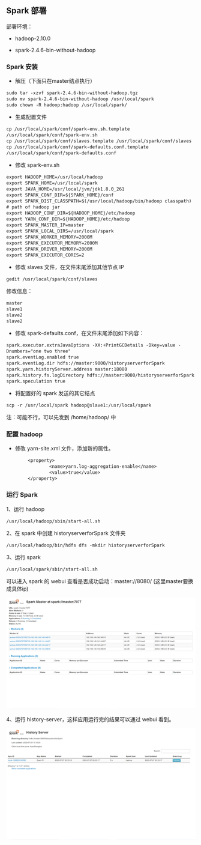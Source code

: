 ## Spark 部署

部署环境：

* hadoop-2.10.0

* spark-2.4.6-bin-without-hadoop



### Spark 安装

* 解压（下面只在master结点执行）

```shell
sudo tar -xzvf spark-2.4.6-bin-without-hadoop.tgz
sudo mv spark-2.4.6-bin-without-hadoop /usr/local/spark
sudo chown -R hadoop:hadoop /usr/local/spark/
```



* 生成配置文件

```shell
cp /usr/local/spark/conf/spark-env.sh.template /usr/local/spark/conf/spark-env.sh
cp /usr/local/spark/conf/slaves.template /usr/local/spark/conf/slaves
cp /usr/local/spark/conf/spark-defaults.conf.template /usr/local/spark/conf/spark-defaults.conf
```





* 修改 spark-env.sh



```shell
export HADOOP_HOME=/usr/local/hadoop
export SPARK_HOME=/usr/local/spark
export JAVA_HOME=/usr/local/jvm/jdk1.8.0_261
export SPARK_CONF_DIR=${SPARK_HOME}/conf
export SPARK_DIST_CLASSPATH=$(/usr/local/hadoop/bin/hadoop classpath)   # path of hadoop jar
export HADOOP_CONF_DIR=${HADOOP_HOME}/etc/hadoop
export YARN_CONF_DIR=${HADOOP_HOME}/etc/hadoop
export SPARK_MASTER_IP=master
export SPARK_LOCAL_DIRS=/usr/local/spark
export SPARK_WORKER_MEMORY=2000M
export SPARK_EXECUTOR_MEMORY=2000M
export SPARK_DRIVER_MEMORY=2000M
export SPARK_EXECUTOR_CORES=2
```



* 修改 slaves 文件，在文件末尾添加其他节点 IP

```
gedit /usr/local/spark/conf/slaves
```

修改信息：

```shell
master
slave1
slave2
slave2
```



* 修改 spark-defaults.conf，在文件末尾添加如下内容：

```
spark.executor.extraJavaOptions -XX:+PrintGCDetails -Dkey=value -Dnumbers="one two three"
spark.eventLog.enabled true
spark.eventLog.dir hdfs://master:9000/historyserverforSpark
spark.yarn.historyServer.address master:18080
spark.history.fs.logDirectory hdfs://master:9000/historyserverforSpark
spark.speculation true
```



* 将配置好的 spark 发送的其它结点

```shell
scp -r /usr/local/spark hadoop@slave1:/usr/local/spark
```

注：可能不行，可以先发到 /home/hadoop/ 中



### 配置 hadoop

* 修改 yarn-site.xml 文件，添加新的属性。

```shell
        <property>
                <name>yarn.log-aggregation-enable</name>
                <value>true</value>
        </property>
```



### 运行 Spark

1、运行 hadoop

```shell
/usr/local/hadoop/sbin/start-all.sh
```

2、在 spark 中创建 historyserverforSpark 文件夹

```shell
/usr/local/hadoop/bin/hdfs dfs -mkdir historyserverforSpark
```

3、运行 spark

```shell
/usr/local/spark/sbin/start-all.sh
```

可以进入 spark 的 webui 查看是否成功启动：master://8080/  (这里master要换成具体ip)

![image-20200728101148319](images\image-20200728101148319.png)



4、运行 history-server，这样应用运行完的结果可以通过 webui 看到。

<img src="images\image-20200728101238048.png" alt="image-20200728101238048"  />